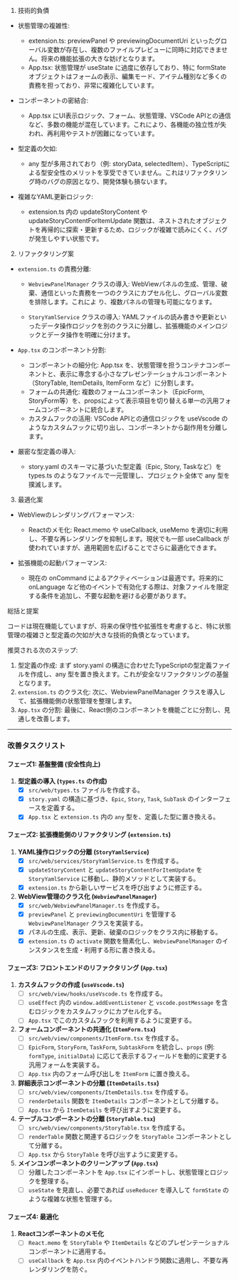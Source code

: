 1. 技術的負債

  * 状態管理の複雑性:
      * extension.ts: previewPanel や previewingDocumentUri
        といったグローバル変数が存在し、複数のファイルプレビューに同時に対応できません。将来の機能拡張の大きな妨げとなります。
      * App.tsx: 状態管理が useState に過度に依存しており、特に formState
        オブジェクトはフォームの表示、編集モード、アイテム種別など多くの責務を担っており、非常に複雑化しています。

  * コンポーネントの密結合:
      * App.tsx にUI表示ロジック、フォーム、状態管理、VSCode
        APIとの通信など、多数の機能が混在しています。これにより、各機能の独立性が失われ、再利用やテストが困難になっています。

  * 型定義の欠如:
      * any 型が多用されており（例: storyData,
        selectedItem）、TypeScriptによる型安全性のメリットを享受できていません。これはリファクタリング時のバグの原因となり、開発体験も損ないます。

  * 複雑なYAML更新ロジック:
      * extension.ts 内の updateStoryContent や updateStoryContentForItemUpdate
        関数は、ネストされたオブジェクトを再帰的に探索・更新するため、ロジックが複雑で読みにくく、バグが発生しやすい状態です。

2. リファクタリング案

  * `extension.ts` の責務分離:
      * `WebviewPanelManager` クラスの導入: WebViewパネルの生成、管理、破棄、通信といった責務を一つのクラスにカプセル化し、グローバル変数を排除します。これによ
        り、複数パネルの管理も可能になります。

      * `StoryYamlService` クラスの導入:
        YAMLファイルの読み書きや更新といったデータ操作ロジックを別のクラスに分離し、拡張機能のメインロジックとデータ操作を明確に分けます。

  * `App.tsx` のコンポーネント分割:
      * コンポーネントの細分化: App.tsx を、状態管理を担うコンテナコンポーネントと、表示に専念する小さなプレゼンテーショナルコンポーネント（StoryTable,
        ItemDetails, ItemForm など）に分割します。
      * フォームの共通化: 複数のフォームコンポーネント（EpicForm,
        StoryForm等）を、propsによって表示項目を切り替える単一の汎用フォームコンポーネントに統合します。
      * カスタムフックの活用: VSCode APIとの通信ロジックを useVscode のようなカスタムフックに切り出し、コンポーネントから副作用を分離します。

  * 厳密な型定義の導入:
      * story.yaml のスキーマに基づいた型定義（Epic, Story, Taskなど）を types.ts のようなファイルで一元管理し、プロジェクト全体で any 型を撲滅します。

3. 最適化案

  * WebViewのレンダリングパフォーマンス:
      * Reactのメモ化: React.memo や useCallback, useMemo を適切に利用し、不要な再レンダリングを抑制します。現状でも一部 useCallback
        が使われていますが、適用範囲を広げることでさらに最適化できます。

  * 拡張機能の起動パフォーマンス:
      * 現在の onCommand によるアクティベーションは最適です。将来的に onLanguage
        など他のイベントで有効化する際は、対象ファイルを限定する条件を追加し、不要な起動を避ける必要があります。

総括と提案

コードは現在機能していますが、将来の保守性や拡張性を考慮すると、特に状態管理の複雑さと型定義の欠如が大きな技術的負債となっています。

推奨される次のステップ:

  1. 型定義の作成: まず story.yaml の構造に合わせたTypeScriptの型定義ファイルを作成し、any 型を置き換えます。これが安全なリファクタリングの基盤となります。
  2. `extension.ts` のクラス化: 次に、WebviewPanelManager クラスを導入して、拡張機能側の状態管理を整理します。
  3. `App.tsx` の分割: 最後に、React側のコンポーネントを機能ごとに分割し、見通しを改善します。

---
### 改善タスクリスト

#### フェーズ1: 基盤整備 (安全性向上)

1.  **型定義の導入 (`types.ts` の作成)**
    *   [x] `src/web/types.ts` ファイルを作成する。
    *   [x] `story.yaml` の構造に基づき、`Epic`, `Story`, `Task`, `SubTask` のインターフェースを定義する。
    *   [x] `App.tsx` と `extension.ts` 内の `any` 型を、定義した型に置き換える。

#### フェーズ2: 拡張機能側のリファクタリング (`extension.ts`)

1.  **YAML操作ロジックの分離 (`StoryYamlService`)**
    *   [x] `src/web/services/StoryYamlService.ts` を作成する。
    *   [x] `updateStoryContent` と `updateStoryContentForItemUpdate` を `StoryYamlService` に移動し、静的メソッドとして実装する。
    *   [x] `extension.ts` から新しいサービスを呼び出すように修正する。

2.  **WebView管理のクラス化 (`WebviewPanelManager`)**
    *   [x] `src/web/WebviewPanelManager.ts` を作成する。
    *   [x] `previewPanel` と `previewingDocumentUri` を管理する `WebviewPanelManager` クラスを実装する。
    *   [x] パネルの生成、表示、更新、破棄のロジックをクラス内に移動する。
    *   [x] `extension.ts` の `activate` 関数を簡素化し、`WebviewPanelManager` のインスタンスを生成・利用する形に書き換える。

#### フェーズ3: フロントエンドのリファクタリング (`App.tsx`)

1.  **カスタムフックの作成 (`useVscode.ts`)**
    *   [ ] `src/web/view/hooks/useVscode.ts` を作成する。
    *   [ ] `useEffect` 内の `window.addEventListener` と `vscode.postMessage` を含むロジックをカスタムフックにカプセル化する。
    *   [ ] `App.tsx` でこのカスタムフックを利用するように変更する。

2.  **フォームコンポーネントの共通化 (`ItemForm.tsx`)**
    *   [ ] `src/web/view/components/ItemForm.tsx` を作成する。
    *   [ ] `EpicForm`, `StoryForm`, `TaskForm`, `SubtaskForm` を統合し、`props` (例: `formType`, `initialData`) に応じて表示するフィールドを動的に変更する汎用フォームを実装する。
    *   [ ] `App.tsx` 内のフォーム呼び出しを `ItemForm` に置き換える。

3.  **詳細表示コンポーネントの分離 (`ItemDetails.tsx`)**
    *   [ ] `src/web/view/components/ItemDetails.tsx` を作成する。
    *   [ ] `renderDetails` 関数を `ItemDetails` コンポーネントとして分離する。
    *   [ ] `App.tsx` から `ItemDetails` を呼び出すように変更する。

4.  **テーブルコンポーネントの分離 (`StoryTable.tsx`)**
    *   [ ] `src/web/view/components/StoryTable.tsx` を作成する。
    *   [ ] `renderTable` 関数と関連するロジックを `StoryTable` コンポーネントとして分離する。
    *   [ ] `App.tsx` から `StoryTable` を呼び出すように変更する。

5.  **メインコンポーネントのクリーンアップ (`App.tsx`)**
    *   [ ] 分離したコンポーネントを `App.tsx` にインポートし、状態管理とロジックを整理する。
    *   [ ] `useState` を見直し、必要であれば `useReducer` を導入して `formState` のような複雑な状態を管理する。

#### フェーズ4: 最適化

1.  **Reactコンポーネントのメモ化**
    *   [ ] `React.memo` を `StoryTable` や `ItemDetails` などのプレゼンテーショナルコンポーネントに適用する。
    *   [ ] `useCallback` を `App.tsx` 内のイベントハンドラ関数に適用し、不要な再レンダリングを防ぐ。